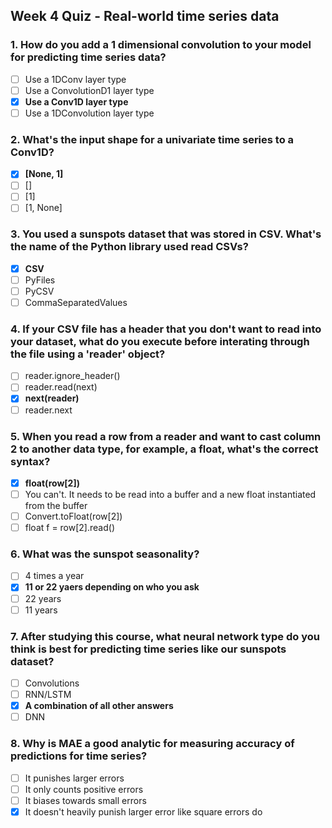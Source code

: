 ## Week 4 Quiz - Real-world time series data

### 1. How do you add a 1 dimensional convolution to your model for predicting time series data?
- [ ] Use a 1DConv layer type
- [ ] Use a ConvolutionD1 layer type
- [x] **Use a Conv1D layer type**
- [ ] Use a 1DConvolution layer type

### 2. What's the input shape for a univariate time series to a Conv1D?
- [x] **[None, 1]**
- [ ] []
- [ ] [1]
- [ ] [1, None]

### 3. You used a sunspots dataset that was stored in CSV. What's the name of the Python library used read CSVs?
- [x] **CSV**
- [ ] PyFiles
- [ ] PyCSV
- [ ] CommaSeparatedValues

### 4. If your CSV file has a header that you don't want to read into your dataset, what do you execute before interating through the file using a 'reader' object?
- [ ] reader.ignore_header()
- [ ] reader.read(next)
- [x] **next(reader)**
- [ ] reader.next

### 5. When you read a row from a reader and want to cast column 2 to another data type, for example, a float, what's the correct syntax?
- [x] **float(row[2])**
- [ ] You can't. It needs to be read into a buffer and a new float instantiated from the buffer
- [ ] Convert.toFloat(row[2])
- [ ] float f = row[2].read()

### 6. What was the sunspot seasonality?
- [ ] 4 times a year
- [x] **11 or 22 yaers depending on who you ask**
- [ ] 22 years
- [ ] 11 years

### 7. After studying this course, what neural network type do you think is best for predicting time series like our sunspots dataset?
- [ ] Convolutions
- [ ] RNN/LSTM
- [x] **A combination of all other answers**
- [ ] DNN

### 8. Why is MAE a good analytic for measuring accuracy of predictions for time series?
- [ ] It punishes larger errors
- [ ] It only counts positive errors
- [ ] It biases towards small errors
- [x] It doesn't heavily punish larger error like square errors do
